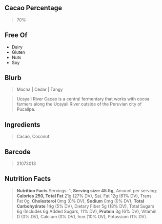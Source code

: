 ## Cacao Percentage
> 70%

## Free Of
- Dairy
- Gluten
- Nuts
- Soy

## Blurb
> Mocha | Cedar | Tangy

> Ucayali River Cacao is a central fermentary that works with cocoa farmers along the Ucayali River outside of the Peruvian city of Pucallpa.

## Ingredients
> Cacao, Coconut

## Barcode
> 21073013

## Nutrition Facts
> **Nutrition Facts** Servings: 1, **Serving size: 45.5g,** Amount per serving: **Calories 250, Total Fat** 21g (27% DV), Sat. Fat 12g (61% DV), Trans Fat 0g, **Cholesterol** 0mg (0% DV), **Sodium** 0mg (0% DV), **Total Carbohydrate** 14g (5% DV), Dietary Fiber 5g (18% DV), Total Sugars 6g (Includes 6g Added Sugars, 11% DV), **Protein** 3g (6% DV), Vitamin D (0% DV), Calcium (0% DV), Iron (10% DV), Potassium (1% DV).
